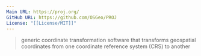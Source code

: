 ```yaml
---
Main URL: https://proj.org/
GitHub URL: https://github.com/OSGeo/PROJ
License: "[[License/MIT]]"
---
```

> generic coordinate transformation software that transforms geospatial coordinates from one coordinate reference system (CRS) to another
